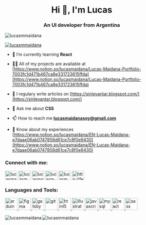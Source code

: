 <h1 align="center">Hi 👋, I'm Lucas</h1>
<h3 align="center">An UI developer from Argentina</h3>

<p align="left"> <img src="https://komarev.com/ghpvc/?username=lucasmmaidana&label=Profile%20views&color=0e75b6&style=flat" alt="lucasmmaidana" /> </p>

<p align="left"> <a href="https://twitter.com/lucasmmaidana" target="blank"><img src="https://img.shields.io/twitter/follow/lucasmmaidana?logo=twitter&style=for-the-badge" alt="lucasmmaidana" /></a> </p>

- 🌱 I’m currently learning **React**

- 👨‍💻 All of my projects are available at [https://www.notion.so/lucasmaidana/Lucas-Maidana-Portfolio-7003fc1d471b467ca8e331723615ffda](https://www.notion.so/lucasmaidana/Lucas-Maidana-Portfolio-7003fc1d471b467ca8e331723615ffda)

- 📝 I regulary write articles on [https://sinlevantar.blogspot.com/](https://sinlevantar.blogspot.com/)

- 💬 Ask me about **CSS**

- 📫 How to reach me **lucasmaidanasoy@gmail.com**

- 📄 Know about my experiences [https://www.notion.so/lucasmaidana/EN-Lucas-Maidana-e7daae06ab0747858d61ce7c8f0e9430](https://www.notion.so/lucasmaidana/EN-Lucas-Maidana-e7daae06ab0747858d61ce7c8f0e9430)

<h3 align="left">Connect with me:</h3>
<p align="left">
<a href="https://codepen.io/lucasmaidana" target="blank"><img align="center" src="https://cdn.jsdelivr.net/npm/simple-icons@3.0.1/icons/codepen.svg" alt="lucasmaidana" height="30" width="40" /></a>
<a href="https://twitter.com/lucasmmaidana" target="blank"><img align="center" src="https://cdn.jsdelivr.net/npm/simple-icons@3.0.1/icons/twitter.svg" alt="lucasmmaidana" height="30" width="40" /></a>
<a href="https://linkedin.com/in/lucasmaidana/" target="blank"><img align="center" src="https://cdn.jsdelivr.net/npm/simple-icons@3.0.1/icons/linkedin.svg" alt="lucasmaidana/" height="30" width="40" /></a>
<a href="https://instagram.com/lucasmmaidana/" target="blank"><img align="center" src="https://cdn.jsdelivr.net/npm/simple-icons@3.0.1/icons/instagram.svg" alt="lucasmmaidana/" height="30" width="40" /></a>
<a href="https://www.behance.net/lucasmmaidana" target="blank"><img align="center" src="https://cdn.jsdelivr.net/npm/simple-icons@3.0.1/icons/behance.svg" alt="lucasmmaidana" height="30" width="40" /></a>
<a href="/http://feeds.feedburner.com/blog-design-" target="blank"><img align="center" src="https://cdn.jsdelivr.net/npm/simple-icons@3.0.1/icons/rss.svg" alt="http://feeds.feedburner.com/blog-design-" height="30" width="40" /></a>
</p>

<h3 align="left">Languages and Tools:</h3>
<p align="left"> <a href="https://www.arduino.cc/" target="_blank"> <img src="https://cdn.worldvectorlogo.com/logos/arduino-1.svg" alt="arduino" width="40" height="40"/> </a> <a href="https://www.figma.com/" target="_blank"> <img src="https://www.vectorlogo.zone/logos/figma/figma-icon.svg" alt="figma" width="40" height="40"/> </a> <a href="https://www.gatsbyjs.com/" target="_blank"> <img src="https://www.vectorlogo.zone/logos/gatsbyjs/gatsbyjs-icon.svg" alt="gatsby" width="40" height="40"/> </a> <a href="https://git-scm.com/" target="_blank"> <img src="https://www.vectorlogo.zone/logos/git-scm/git-scm-icon.svg" alt="git" width="40" height="40"/> </a> <a href="https://www.w3.org/html/" target="_blank"> <img src="https://devicons.github.io/devicon/devicon.git/icons/html5/html5-original-wordmark.svg" alt="html5" width="40" height="40"/> </a> <a href="https://www.adobe.com/in/products/illustrator.html" target="_blank"> <img src="https://www.vectorlogo.zone/logos/adobe_illustrator/adobe_illustrator-icon.svg" alt="illustrator" width="40" height="40"/> </a> <a href="https://developer.mozilla.org/en-US/docs/Web/JavaScript" target="_blank"> <img src="https://devicons.github.io/devicon/devicon.git/icons/javascript/javascript-original.svg" alt="javascript" width="40" height="40"/> </a> <a href="https://www.mysql.com/" target="_blank"> <img src="https://devicons.github.io/devicon/devicon.git/icons/mysql/mysql-original-wordmark.svg" alt="mysql" width="40" height="40"/> </a> <a href="https://reactjs.org/" target="_blank"> <img src="https://devicons.github.io/devicon/devicon.git/icons/react/react-original-wordmark.svg" alt="react" width="40" height="40"/> </a> <a href="https://sass-lang.com" target="_blank"> <img src="https://devicons.github.io/devicon/devicon.git/icons/sass/sass-original.svg" alt="sass" width="40" height="40"/> </a> </p>

<p><img align="left" src="https://github-readme-stats.vercel.app/api/top-langs?username=lucasmmaidana&show_icons=true&locale=en&layout=compact" alt="lucasmmaidana" /></p>

<p>&nbsp;<img align="left" src="https://github-readme-stats.vercel.app/api?username=lucasmmaidana&show_icons=true&locale=en" alt="lucasmmaidana" /></p>

